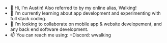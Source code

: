 - 👋 Hi, I’m Austin! Also referred to by my online alias, Walking!
- 🌱 I’m currently learning about app development and experimenting with full stack coding.
- 💞️ I’m looking to collaborate on mobile app & website developement, and any back end software development.
- 📫 You can reach me using: 
        +Discord: wwalking
